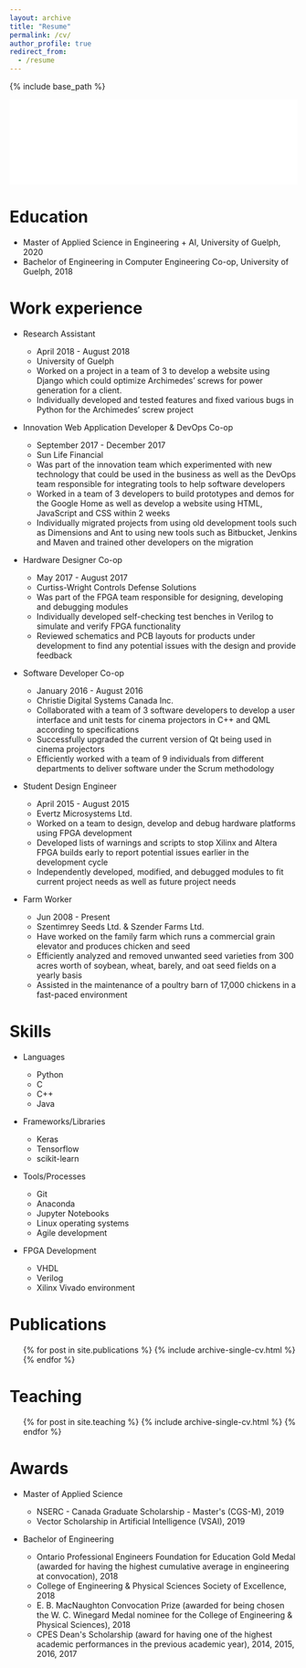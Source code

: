 ```yaml
---
layout: archive
title: "Resume"
permalink: /cv/
author_profile: true
redirect_from:
  - /resume
---
```


{% include base_path %}

<embed src="/images/hannah_szentimrey_resume.pdf" width="100%" />
<br>

Education
======
* Master of Applied Science in Engineering + AI, University of Guelph, 2020
* Bachelor of Engineering in Computer Engineering Co-op, University of Guelph, 2018

Work experience
======
* Research Assistant
  * April 2018 - August 2018 
  * University of Guelph
  * Worked on a project in a team of 3 to develop a website using Django which could 
    optimize Archimedes’ screws for power generation for a client.
  * Individually developed and tested features and fixed various bugs in Python 
    for the Archimedes’ screw project

* Innovation Web Application Developer & DevOps Co-op
  * September 2017 - December 2017
  * Sun Life Financial
  * Was part of the innovation team which experimented with new technology that could 
    be used in the business as well as the DevOps team responsible for integrating tools 
    to help software developers
  * Worked in a team of 3 developers to build prototypes and demos for the Google Home 
    as well as develop a website using HTML, JavaScript and CSS within 2 weeks
  * Individually migrated projects from using old development tools such as Dimensions 
    and Ant to using new tools such as Bitbucket, Jenkins and Maven and trained other 
    developers on the migration

* Hardware Designer Co-op
  * May 2017 - August 2017
  * Curtiss-Wright Controls Defense Solutions
  * Was part of the FPGA team responsible for designing, developing and debugging modules 
  * Individually developed self-checking test benches in Verilog to simulate and verify FPGA functionality
  * Reviewed schematics and PCB layouts for products under development to find any potential issues 
    with the design and provide feedback

* Software Developer Co-op
  * January 2016 - August 2016
  * Christie Digital Systems Canada Inc.
  * Collaborated with a team of 3 software developers to develop a user interface and unit 
    tests for cinema projectors in C++ and QML according to specifications
  * Successfully upgraded the current version of Qt being used in cinema projectors
  * Efficiently worked with a team of 9 individuals from different departments to deliver 
    software under the Scrum methodology

* Student Design Engineer
  * April 2015 - August 2015
  * Evertz Microsystems Ltd.
  * Worked on a team to design, develop and debug hardware platforms using FPGA development
  * Developed lists of warnings and scripts to stop Xilinx and Altera FPGA builds early to 
    report potential issues earlier in the development cycle
  * Independently developed, modified, and debugged modules to fit current project needs as 
    well as future project needs 

* Farm Worker
  * Jun 2008 - Present
  * Szentimrey Seeds Ltd. & Szender Farms Ltd. 
  * Have worked on the family farm which runs a commercial grain elevator and produces chicken and seed
  * Efficiently analyzed and removed unwanted seed varieties from 300 acres worth of 
    soybean, wheat, barely, and oat seed fields on a yearly basis
  * Assisted in the maintenance of a poultry barn of 17,000 chickens in a fast-paced environment
  
Skills
======
* Languages
  * Python
  * C
  * C++
  * Java

* Frameworks/Libraries
  * Keras
  * Tensorflow
  * scikit-learn

* Tools/Processes
  * Git
  * Anaconda
  * Jupyter Notebooks
  * Linux operating systems
  * Agile development

* FPGA Development
  * VHDL
  * Verilog
  * Xilinx Vivado environment

Publications
======
  <ul>{% for post in site.publications %}
    {% include archive-single-cv.html %}
  {% endfor %}</ul>
  
Teaching
======
  <ul>{% for post in site.teaching %}
    {% include archive-single-cv.html %}
  {% endfor %}</ul>
  
Awards
======
* Master of Applied Science
  * NSERC - Canada Graduate Scholarship - Master's (CGS-M), 2019
  * Vector Scholarship in Artificial Intelligence (VSAI), 2019

* Bachelor of Engineering
  * Ontario Professional Engineers Foundation for Education Gold Medal (awarded for having the highest cumulative 
    average in engineering at convocation), 2018
  * College of Engineering & Physical Sciences Society of Excellence, 2018
  * E. B. MacNaughton Convocation Prize (awarded for being chosen the W. C. Winegard Medal nominee for the 
    College of Engineering & Physical Sciences), 2018
  * CPES Dean's Scholarship (award for having one of the highest academic performances in the previous academic
    year), 2014, 2015, 2016, 2017

